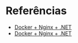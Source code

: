 # Referências

- [Docker + Nginx + .NET](https://imasters.com.br/dotnet/docker-nginx-asp-net-core-aprenda-como-configurar-um-proxy-reverso%E2%80%8B)
- [Docker + Nginx + .NET](https://renatogroffe.medium.com/asp-net-core-2-2-implementando-load-balancing-com-nginx-docker-e-docker-compose-d8949aa61b)